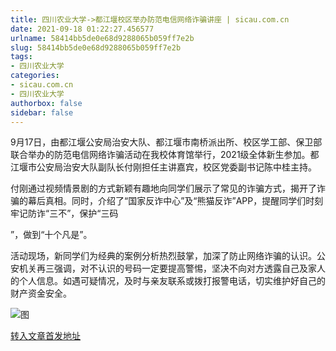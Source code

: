 ```yaml
---
title: 四川农业大学->都江堰校区举办防范电信网络诈骗讲座 | sicau.com.cn
date: 2021-09-18 01:22:27.456577
urlname: 58414bb5de0e68d9288065b059ff7e2b
slug: 58414bb5de0e68d9288065b059ff7e2b
tags: 
- 四川农业大学
categories:
- sicau.com.cn
- 四川农业大学
authorbox: false
sidebar: false
---
```

9月17日，由都江堰公安局治安大队、都江堰市南桥派出所、校区学工部、保卫部联合举办的防范电信网络诈骗活动在我校体育馆举行，2021级全体新生参加。都江堰市公安局治安大队副队长付刚担任主讲嘉宾，校区党委副书记陈中桂主持。

付刚通过视频情景剧的方式新颖有趣地向同学们展示了常见的诈骗方式，揭开了诈骗的幕后真相。同时，介绍了“国家反诈中心”及“熊猫反诈”APP，提醒同学们时刻牢记防诈“三不”，保护“三码
<!--more-->
”，做到“十个凡是”。

活动现场，新同学们为经典的案例分析热烈鼓掌，加深了防止网络诈骗的认识。公安机关再三强调，对不认识的号码一定要提高警惕，坚决不向对方透露自己及家人的个人信息。如遇可疑情况，及时与亲友联系或拨打报警电话，切实维护好自己的财产资金安全。

![图](https://news.sicau.edu.cn/__local/E/5A/9A/3D8EA3254C2B38D367C945CA5C5_63A01ACA_239B3.jpg)

[转入文章首发地址](https://news.sicau.edu.cn/info/1078/64532.htm)